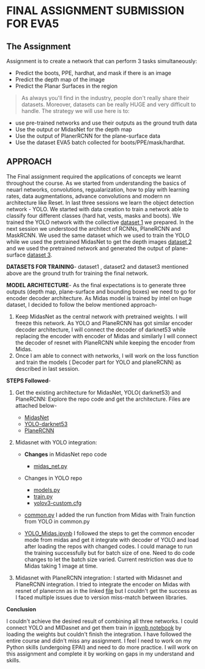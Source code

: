 # FINAL ASSIGNMENT SUBMISSION FOR EVA5
## The Assignment
Assignment is to create a network that can perform 3 tasks simultaneously:
- Predict the boots, PPE, hardhat, and mask if there is an image
- Predict the depth map of the image
- Predict the Planar Surfaces in the region
>As always you'll find in the industry, people don't really share their datasets. Moreover, datasets can be really HUGE and very difficult to handle. The strategy we will use here is to:
- use pre-trained networks and use their outputs as the ground truth data
- Use the output or MidasNet for the depth map
- Use the output of PlanerRCNN for the plane-surface data
- Use the dataset EVA5 batch collected for boots/PPE/mask/hardhat.

## APPROACH
The Final assignment required the applications of concepts we learnt throughout the course. As we started from understanding the basics of neuarl networks, convolutions, regualarization, how to play with learning rates, data augmentations, advance convolutions and modern nn architecture like Reset. In last three sessions we learn the object detection network - YOLO. We started with data creation to train a network able to classify four different classes (hard hat, vests, masks and boots). We trained the YOLO network with the collective [dataset 1](https://drive.google.com/file/d/1EqtOpF7cS74C56EaVQoKNkQmpT6_HFL2/view?usp=sharing) we prepared.
In the next session we understood the architect of RCNNs, PlaneRCNN and MaskRCNN. We used the same dataset which we used to train the YOLO while we used the pretrained MidasNet to get the depth images [dataset 2](https://drive.google.com/file/d/1ALKKsABUnbI0FodCvdFRRGwcfFUVirvd/view?usp=sharing) and we used the pretrained network and generated the output of plane-surface [dataset 3](https://drive.google.com/file/d/1ycFC7INzTajJFmEV22ns-v813-wfJBta/view?usp=sharing).

**DATASETS FOR TRAINING**-
dataset1 , dataset2 and dataset3 mentioned above are the ground truth for training the final network.

**MODEL ARCHITECTURE**-
As the final expectations is to generate three outputs (depth map, plane-surface and bounding boxes) we need to go for encoder decoder architecture. As Midas model is trained by intel on huge dataset, I decided to follow the below mentioned approach-
1. Keep MidasNet as the central network with pretrained weights. I will freeze this network. As YOLO and PlaneRCNN has got similar encoder decoder architecture, I will connect the decoder of darknet53 while replacing the encoder with encoder of Midas and similarly I will connect the decoder of resnet with PlaneRCNN while keeping the encoder from Midas.
2. Once I am able to connect with networks, I will work on the loss function and train the models ( Decoder part for YOLO and planeRCNN) as described in last session.

**STEPS Followed**-
1. Get the existing architecture for MidasNet, YOLO( darknet53) and PlaneRCNN: Explore the repo code and get the architecture. Files are attached below-
    - [MidasNet](https://github.com/SachinDangayach/EV5_Final_Submission/blob/master/Model%20Architectures/midas_network)
    - [YOLO-darknet53](https://github.com/SachinDangayach/EV5_Final_Submission/blob/master/Model%20Architectures/yolo_network)
    - [PlaneRCNN](https://github.com/SachinDangayach/EV5_Final_Submission/blob/master/Model%20Architectures/planercnn_network)

2. Midasnet with YOLO integration:
    - **Changes** in MidasNet repo code
      - [midas_net.py](https://github.com/SachinDangayach/EV5_Final_Submission/blob/master/Yolo_Midas_Integration_Code/MiDaS/midas_net.py)

    - Changes in YOLO repo
      - [models.py](https://github.com/SachinDangayach/EV5_Final_Submission/blob/master/Yolo_Midas_Integration_Code/YoloV3/models.py)
      - [train.py](https://github.com/SachinDangayach/EV5_Final_Submission/blob/master/Yolo_Midas_Integration_Code/YoloV3/train.py)
      - [yolov3-custom.cfg](https://github.com/SachinDangayach/EV5_Final_Submission/blob/master/Yolo_Midas_Integration_Code/YoloV3/yolov3-custom.cfg)

    - [common.py](https://github.com/SachinDangayach/EV5_Final_Submission/blob/master/Yolo_Midas_Integration_Code/common.py)
      I added the run function from Midas with Train function from YOLO in common.py

    - [YOLO_Midas.ipynb](https://github.com/SachinDangayach/EV5_Final_Submission/blob/master/Yolo_Midas_Integration_Code/Yolo_Midas.ipynb)
      I followed the steps to get the common encoder mode from midas and get it integrate with decoder of YOLO and load after loading the repos with changed codes. I could manage to run the training successfully but for batch size of one. Need to do code changes to let the batch size varied. Current restriction was due to Midas taking 1 image at time.


3. Midasnet with PlaneRCNN integration:
I started with Midasnet and PlaneRCNN integration. I tried to integrate the encoder on Midas with resnet of planercnn as in the linked [file](https://github.com/SachinDangayach/EV5_Final_Submission/blob/master/PlanerCNN_Midas_Integration/PlanerCNN_and_Midas_combined.ipynb) but I couldn't get the success as I faced multiple issues due to version miss-match between libraries.

**Conclusion**

I couldn't achieve the desired result of combining all three networks. I could connect YOLO and MIDasnet and get them train in [ipynb notebook](https://github.com/SachinDangayach/EV5_Final_Submission/blob/master/Yolo_Midas_Integration_Code/Yolo_Midas.ipynb) by loading the weights but couldn't finish the integration. I have followed the entire course and didn't miss any assignment. I feel I need to work on my Python skills (undergoing EPAI) and need to do more practice. I will work on this assignment and complete it by working on gaps in my understand and skills.
